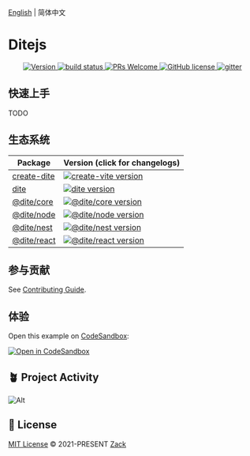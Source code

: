 [English](./README.md) | 简体中文

# Ditejs

<p align="center">
  <a href="https://www.npmjs.com/package/dite">
    <img src="https://badgen.net/npm/v/dite" alt="Version">
  </a>
  <a href="https://github.com/ditejs/dite" target="_blank">
    <img src="https://github.com/ditejs/dite/workflows/CI/badge.svg" alt="build status"  />
  </a>
  <a href="https://github.com/ditejs/dite/pulls">
    <img src="https://img.shields.io/badge/PRs-welcome-brightgreen.svg" alt="PRs Welcome" />
  </a>
  <a href="/LICENSE">
    <img src="https://img.shields.io/badge/license-MIT-blue.svg" alt="GitHub license" />
  </a>
  <a href="https://gitter.im/ditejs/dite?utm_source=badge&utm_medium=badge&utm_campaign=pr-badge&utm_content=badge">
    <img src="https://badges.gitter.im/ditejs/dite.svg" alt="gitter">
  </a>
</p>

## 快速上手

TODO

## 生态系统

| Package                                   | Version (click for changelogs)                                                                                |
|-------------------------------------------|:--------------------------------------------------------------------------------------------------------------|
| [create-dite](packages/create-dite)       | [![create-vite version](https://badgen.net/npm/v/create-dite)](packages/create-dite/CHANGELOG.md)             |
| [dite](packages/dite)                     | [![dite version](https://badgen.net/npm/v/dite)](packages/dite/CHANGELOG.md)                                  |
| [@dite/core](packages/core)               | [![@dite/core version](https://badgen.net/npm/v/@dite/core)](packages/core/CHANGELOG.md)                      |
| [@dite/node](packages/node)               | [![@dite/node version](https://badgen.net/npm/v/@dite/node)](packages/node/CHANGELOG.md)                      |
| [@dite/nest](packages/nest)               | [![@dite/nest version](https://badgen.net/npm/v/@dite/nest)](packages/nest/CHANGELOG.md)                      |
| [@dite/react](packages/react)             | [![@dite/react version](https://badgen.net/npm/v/@dite/react)](packages/react/CHANGELOG.md)                   |

## 参与贡献

See [Contributing Guide](./CONTRIBUTING.md).

## 体验

Open this example on [CodeSandbox](https://codesandbox.com):

[![Open in CodeSandbox](https://codesandbox.io/static/img/play-codesandbox.svg)](https://codesandbox.io/s/github/ditejs/dite/tree/master/examples/boilerplate)

## 🪴 Project Activity

![Alt](https://repobeats.axiom.co/api/embed/e5e45ef7fab2aac36a5e8ae537c6e61831577c46.svg "Repobeats analytics image")

## 📄 License

[MIT License](https://github.com/ditejs/dite/blob/master/LICENSE) © 2021-PRESENT [Zack](https://github.com/loyep)

